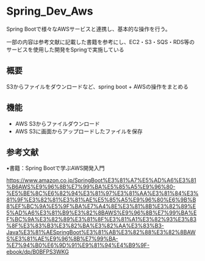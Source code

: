 # Spring_Dev_Aws
Spring Bootで様々なAWSサービスと連携し、基本的な操作を行う。

一部の内容は参考文献に記載した書籍を参考にし、EC2・S3・SQS・RDS等のサービスを使用した開発をSpringで実施している

## 概要
S3からファイルをダウンロードなど、spring boot + AWSの操作をまとめる

## 機能
- AWS S3からファイルダウンロード
- AWS S3に画面からアップロードしたファイルを保存

## 参考文献
▪️書籍：Spring Bootで学ぶAWS開発入門

https://www.amazon.co.jp/SpringBoot%E3%81%A7%E5%AD%A6%E3%81%B6AWS%E9%96%8B%E7%99%BA%E5%85%A5%E9%96%80-%E5%BE%8C%E6%82%94%E3%81%97%E3%81%AA%E3%81%84%E3%81%9F%E3%82%81%E3%81%AE%E5%85%A5%E9%96%80%E6%9B%B8%EF%BC%9A%E5%9F%BA%E7%A4%8E%E3%81%8B%E3%82%89%E5%AD%A6%E3%81%B9%E3%82%8BAWS%E9%96%8B%E7%99%BA%EF%BC%9A%E3%82%89%E3%81%8F%E3%81%A1%E3%82%93%E3%83%8F%E3%83%B3%E3%82%BA%E3%82%AA%E3%83%B3-Java%E3%81%AESpringBoot%E3%81%AB%E3%82%88%E3%82%8BAWS%E3%81%AE%E9%96%8B%E7%99%BA-%E7%94%B0%E6%9D%91%E9%81%94%E4%B9%9F-ebook/dp/B0BFPS3WKG
